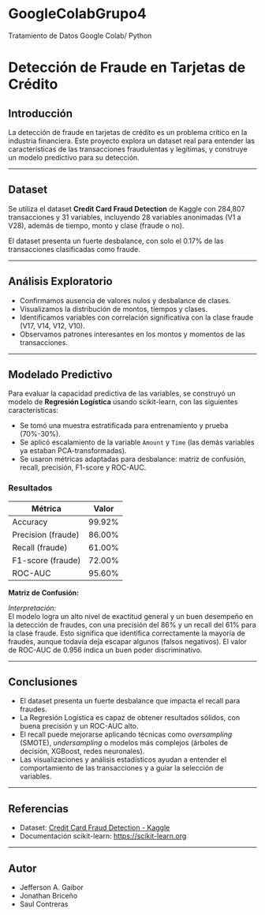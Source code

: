 # GoogleColabGrupo4
Tratamiento de Datos Google Colab/ Python
# Detección de Fraude en Tarjetas de Crédito

## Introducción

La detección de fraude en tarjetas de crédito es un problema crítico en la industria financiera. Este proyecto explora un dataset real para entender las características de las transacciones fraudulentas y legítimas, y construye un modelo predictivo para su detección.

---

## Dataset

Se utiliza el dataset **Credit Card Fraud Detection** de Kaggle con 284,807 transacciones y 31 variables, incluyendo 28 variables anonimadas (V1 a V28), además de tiempo, monto y clase (fraude o no).

El dataset presenta un fuerte desbalance, con solo el 0.17% de las transacciones clasificadas como fraude.

---

## Análisis Exploratorio

- Confirmamos ausencia de valores nulos y desbalance de clases.
- Visualizamos la distribución de montos, tiempos y clases.
- Identificamos variables con correlación significativa con la clase fraude (V17, V14, V12, V10).
- Observamos patrones interesantes en los montos y momentos de las transacciones.

---

## Modelado Predictivo

Para evaluar la capacidad predictiva de las variables, se construyó un modelo de **Regresión Logística** usando scikit-learn, con las siguientes características:

- Se tomó una muestra estratificada para entrenamiento y prueba (70%-30%).
- Se aplicó escalamiento de la variable `Amount` y `Time` (las demás variables ya estaban PCA-transformadas).
- Se usaron métricas adaptadas para desbalance: matriz de confusión, recall, precisión, F1-score y ROC-AUC.

### Resultados

| Métrica             | Valor   |
|---------------------|---------|
| Accuracy            | 99.92%  |
| Precision (fraude)  | 86.00%  |
| Recall (fraude)     | 61.00%  |
| F1-score (fraude)   | 72.00%  |
| ROC-AUC             | 95.60%  |

**Matriz de Confusión:**

*Interpretación:*  
El modelo logra un alto nivel de exactitud general y un buen desempeño en la detección de fraudes, con una precisión del 86% y un recall del 61% para la clase fraude. Esto significa que identifica correctamente la mayoría de fraudes, aunque todavía deja escapar algunos (falsos negativos). El valor de ROC-AUC de 0.956 indica un buen poder discriminativo.

---

## Conclusiones

- El dataset presenta un fuerte desbalance que impacta el recall para fraudes.
- La Regresión Logística es capaz de obtener resultados sólidos, con buena precisión y un ROC-AUC alto.
- El recall puede mejorarse aplicando técnicas como *oversampling* (SMOTE), *undersampling* o modelos más complejos (árboles de decisión, XGBoost, redes neuronales).
- Las visualizaciones y análisis estadísticos ayudan a entender el comportamiento de las transacciones y a guiar la selección de variables.

---

## Referencias

- Dataset: [Credit Card Fraud Detection - Kaggle](https://www.kaggle.com/mlg-ulb/creditcardfraud)  
- Documentación scikit-learn: https://scikit-learn.org

---

## Autor

- Jefferson A. Gaibor
- Jonathan Briceño
- Saul Contreras



